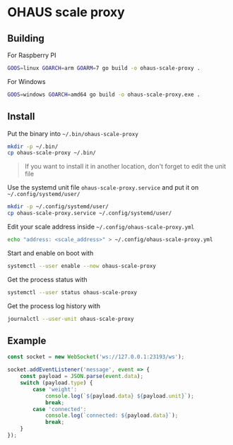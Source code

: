# OHAUS scale proxy

## Building

For Raspberry PI
```sh
GOOS=linux GOARCH=arm GOARM=7 go build -o ohaus-scale-proxy .
```

For Windows
```sh
GOOS=windows GOARCH=amd64 go build -o ohaus-scale-proxy.exe .
```

## Install

Put the binary into `~/.bin/ohaus-scale-proxy`
```sh
mkdir -p ~/.bin/
cp ohaus-scale-proxy ~/.bin/
```
> If you want to install it in another location, don't forget to edit the unit file

Use the systemd unit file `ohaus-scale-proxy.service` and put it on `~/.config/systemd/user/`
```sh
mkdir -p ~/.config/systemd/user/
cp ohaus-scale-proxy.service ~/.config/systemd/user/
```

Edit your scale address inside `~/.config/ohaus-scale-proxy.yml`
```sh
echo "address: <scale_address>" > ~/.config/ohaus-scale-proxy.yml
```

Start and enable on boot with
```sh
systemctl --user enable --now ohaus-scale-proxy
```

Get the process status with
```sh
systemctl --user status ohaus-scale-proxy
```

Get the process log history with
```sh
journalctl --user-unit ohaus-scale-proxy
```

## Example
```js
const socket = new WebSocket('ws://127.0.0.1:23193/ws');

socket.addEventListener('message', event => {
    const payload = JSON.parse(event.data);
    switch (payload.type) {
        case 'weight':
            console.log(`${payload.data} ${payload.unit}`);
            break;
        case 'connected':
            console.log(`connected: ${payload.data}`);
            break;
    }
});
``` 